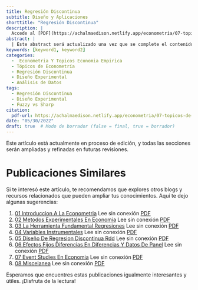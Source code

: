 ```yaml
---
title: Regresión Discontinua
subtitle: Diseño y Aplicaciones
shorttitle: "Regresión Discontinua"
description: |
  Accede al [PDF](https://achalmaedison.netlify.app/econometria/07-topicos-de-econometria/2022-05-30-05-diseño-de-regresion-discontinua-rdd/index.pdf) completo aquí.
abstract: |
  | Este abstract será actualizado una vez que se complete el contenido final del artículo.
keywords: [keyword1, keyword2]
categories:
  -  Econometria Y Topicos Economia Empirica
  - Tópicos de Econometría
  - Regresión Discontinua
  - Diseño Experimental
  - Análisis de Datos
tags:
  - Regresión Discontinua
  - Diseño Experimental
  - Fuzzy vs Sharp
citation:
  pdf-url: https://achalmaedison.netlify.app/econometria/07-topicos-de-econometria/2022-05-30-05-diseño-de-regresion-discontinua-rdd/index.pdf
date: "05/30/2022"
draft: true  # Modo de borrador (false = final, true = borrador)
---
```






Este artículo está actualmente en proceso de edición, y todas las secciones serán ampliadas y refinadas en futuras revisiones.



# Publicaciones Similares

Si te interesó este artículo, te recomendamos que explores otros blogs y recursos relacionados que pueden ampliar tus conocimientos. Aquí te dejo algunas sugerencias:


1. [01 Introduccion A La Econometria](https://achalmaedison.netlify.app/econometria/07-topicos-de-econometria/2022-05-02-01-introduccion-a-la-econometria) Lee sin conexión [PDF](https://achalmaedison.netlify.app/econometria/07-topicos-de-econometria/2022-05-02-01-introduccion-a-la-econometria/index.pdf)
2. [02 Metodos Experimentales En Economia](https://achalmaedison.netlify.app/econometria/07-topicos-de-econometria/2022-05-09-02-metodos-experimentales-en-economia) Lee sin conexión [PDF](https://achalmaedison.netlify.app/econometria/07-topicos-de-econometria/2022-05-09-02-metodos-experimentales-en-economia/index.pdf)
3. [03 La Herramienta Fundamental Regresiones](https://achalmaedison.netlify.app/econometria/07-topicos-de-econometria/2022-05-16-03-la-herramienta-fundamental-regresiones) Lee sin conexión [PDF](https://achalmaedison.netlify.app/econometria/07-topicos-de-econometria/2022-05-16-03-la-herramienta-fundamental-regresiones/index.pdf)
4. [04 Variables Instrumentales](https://achalmaedison.netlify.app/econometria/07-topicos-de-econometria/2022-05-23-04-variables-instrumentales) Lee sin conexión [PDF](https://achalmaedison.netlify.app/econometria/07-topicos-de-econometria/2022-05-23-04-variables-instrumentales/index.pdf)
5. [05 Diseño De Regresion Discontinua Rdd](https://achalmaedison.netlify.app/econometria/07-topicos-de-econometria/2022-05-30-05-diseño-de-regresion-discontinua-rdd) Lee sin conexión [PDF](https://achalmaedison.netlify.app/econometria/07-topicos-de-econometria/2022-05-30-05-diseño-de-regresion-discontinua-rdd/index.pdf)
6. [06 Efectos Fijos Diferencias En Diferencias Y Datos De Panel](https://achalmaedison.netlify.app/econometria/07-topicos-de-econometria/2022-06-06-06-efectos-fijos-diferencias-en-diferencias-y-datos-de-panel) Lee sin conexión [PDF](https://achalmaedison.netlify.app/econometria/07-topicos-de-econometria/2022-06-06-06-efectos-fijos-diferencias-en-diferencias-y-datos-de-panel/index.pdf)
7. [07 Event Studies En Economia](https://achalmaedison.netlify.app/econometria/07-topicos-de-econometria/2022-06-13-07-event-studies-en-economia) Lee sin conexión [PDF](https://achalmaedison.netlify.app/econometria/07-topicos-de-econometria/2022-06-13-07-event-studies-en-economia/index.pdf)
8. [08 Miscelanea](https://achalmaedison.netlify.app/econometria/07-topicos-de-econometria/2022-06-20-08-miscelanea) Lee sin conexión [PDF](https://achalmaedison.netlify.app/econometria/07-topicos-de-econometria/2022-06-20-08-miscelanea/index.pdf)


Esperamos que encuentres estas publicaciones igualmente interesantes y útiles. ¡Disfruta de la lectura!

